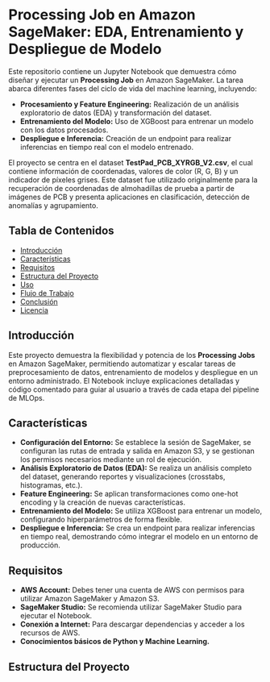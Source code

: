# Processing Job en Amazon SageMaker: EDA, Entrenamiento y Despliegue de Modelo

Este repositorio contiene un Jupyter Notebook que demuestra cómo diseñar y ejecutar un **Processing Job** en Amazon SageMaker. La tarea abarca diferentes fases del ciclo de vida del machine learning, incluyendo:

- **Procesamiento y Feature Engineering:** Realización de un análisis exploratorio de datos (EDA) y transformación del dataset.
- **Entrenamiento del Modelo:** Uso de XGBoost para entrenar un modelo con los datos procesados.
- **Despliegue e Inferencia:** Creación de un endpoint para realizar inferencias en tiempo real con el modelo entrenado.

El proyecto se centra en el dataset **TestPad_PCB_XYRGB_V2.csv**, el cual contiene información de coordenadas, valores de color (R, G, B) y un indicador de píxeles grises. Este dataset fue utilizado originalmente para la recuperación de coordenadas de almohadillas de prueba a partir de imágenes de PCB y presenta aplicaciones en clasificación, detección de anomalías y agrupamiento.

## Tabla de Contenidos

- [Introducción](#introducción)
- [Características](#características)
- [Requisitos](#requisitos)
- [Estructura del Proyecto](#estructura-del-proyecto)
- [Uso](#uso)
- [Flujo de Trabajo](#flujo-de-trabajo)
- [Conclusión](#conclusión)
- [Licencia](#licencia)

## Introducción

Este proyecto demuestra la flexibilidad y potencia de los **Processing Jobs** en Amazon SageMaker, permitiendo automatizar y escalar tareas de preprocesamiento de datos, entrenamiento de modelos y despliegue en un entorno administrado. El Notebook incluye explicaciones detalladas y código comentado para guiar al usuario a través de cada etapa del pipeline de MLOps.

## Características

- **Configuración del Entorno:** Se establece la sesión de SageMaker, se configuran las rutas de entrada y salida en Amazon S3, y se gestionan los permisos necesarios mediante un rol de ejecución.
- **Análisis Exploratorio de Datos (EDA):** Se realiza un análisis completo del dataset, generando reportes y visualizaciones (crosstabs, histogramas, etc.).
- **Feature Engineering:** Se aplican transformaciones como one-hot encoding y la creación de nuevas características.
- **Entrenamiento del Modelo:** Se utiliza XGBoost para entrenar un modelo, configurando hiperparámetros de forma flexible.
- **Despliegue e Inferencia:** Se crea un endpoint para realizar inferencias en tiempo real, demostrando cómo integrar el modelo en un entorno de producción.

## Requisitos

- **AWS Account:** Debes tener una cuenta de AWS con permisos para utilizar Amazon SageMaker y Amazon S3.
- **SageMaker Studio:** Se recomienda utilizar SageMaker Studio para ejecutar el Notebook.
- **Conexión a Internet:** Para descargar dependencias y acceder a los recursos de AWS.
- **Conocimientos básicos de Python y Machine Learning.**

## Estructura del Proyecto

